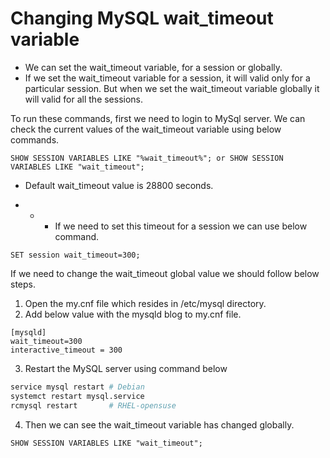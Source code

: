 # Changing MySQL wait_timeout variable

- We can set the wait_timeout variable, for a session or globally.
- If we set the wait_timeout variable for a session, it will valid only for a particular session. But when we set the wait_timeout variable globally it will valid for all the sessions.


To run these commands, first we need to login to MySql server.
We can check the current values of the wait_timeout variable using below commands.

```mysql
SHOW SESSION VARIABLES LIKE "%wait_timeout%"; or SHOW SESSION VARIABLES LIKE "wait_timeout";
```

- Default wait_timeout value is 28800 seconds.

- - - If we need to set this timeout for a session we can use below command.

```mysql
SET session wait_timeout=300;
```

If we need to change the wait_timeout global value we should follow below steps.


1. Open the my.cnf file which resides in /etc/mysql directory.
2. Add below value with the mysqld blog to my.cnf file.

```mysql
[mysqld]
wait_timeout=300
interactive_timeout = 300
```

3. Restart the MySQL server using command below


```bash
service mysql restart # Debian
systemct restart mysql.service
rcmysql restart       # RHEL-opensuse
```

4. Then we can see the wait_timeout variable has changed globally.

```mysql
SHOW SESSION VARIABLES LIKE "wait_timeout";
```




